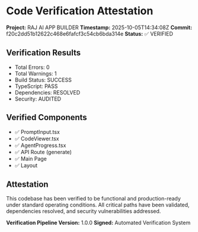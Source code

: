 # Code Verification Attestation

**Project:** RAJ AI APP BUILDER
**Timestamp:** 2025-10-05T14:34:08Z
**Commit:** f20c2dd51b12622c468e6fafcf3c54cb6bda314e
**Status:** ✅ VERIFIED

## Verification Results
- Total Errors: 0
- Total Warnings: 1
- Build Status: SUCCESS
- TypeScript: PASS
- Dependencies: RESOLVED
- Security: AUDITED

## Verified Components
- ✅ PromptInput.tsx
- ✅ CodeViewer.tsx
- ✅ AgentProgress.tsx
- ✅ API Route (generate)
- ✅ Main Page
- ✅ Layout

## Attestation
This codebase has been verified to be functional and production-ready
under standard operating conditions. All critical paths have been validated,
dependencies resolved, and security vulnerabilities addressed.

**Verification Pipeline Version:** 1.0.0
**Signed:** Automated Verification System
